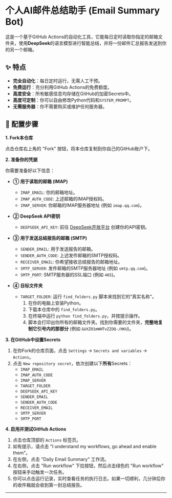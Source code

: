 # 个人AI邮件总结助手 (Email Summary Bot)

这是一个基于GitHub Actions的自动化工具，它能每日定时读取你指定的邮箱文件夹，使用**DeepSeek**的语言模型进行智能总结，并将一份邮件汇总报告发送到你的另一个邮箱。

## ✨ 特点

- **完全自动化**：每日定时运行，无需人工干预。
- **免费运行**：充分利用GitHub Actions的免费额度。
- **高度安全**：所有敏感信息均存储在GitHub的加密Secrets中。
- **高度可定制**：你可以自由修改Python代码和`SYSTEM_PROMPT`。
- **无需服务器**：你不需要购买或维护任何服务器。

## 🚀 配置步骤

**1. Fork本仓库**

点击仓库右上角的 "Fork" 按钮，将本仓库复制到你自己的GitHub账户下。

**2. 准备你的凭据**

你需要准备好以下信息：

- **① 用于读取的邮箱 (IMAP)**
    - `IMAP_EMAIL`: 你的邮箱地址。
    - `IMAP_AUTH_CODE`: 上述邮箱的IMAP授权码。
    - `IMAP_SERVER`: 你邮箱的IMAP服务器地址 (例如 `imap.qq.com`)。

- **② DeepSeek API密钥**
    - `DEEPSEEK_API_KEY`: 前往 [DeepSeek开放平台](https://platform.deepseek.com/api_keys) 创建你的API密钥。

- **③ 用于发送总结报告的邮箱 (SMTP)**
    - `SENDER_EMAIL`: 用于发送报告的邮箱。
    - `SENDER_AUTH_CODE`: 上述发件邮箱的SMTP授权码。
    - `RECEIVER_EMAIL`: 你希望接收总结报告的邮箱地址。
    - `SMTP_SERVER`: 发件邮箱的SMTP服务器地址 (例如 `smtp.qq.com`)。
    - `SMTP_PORT`: SMTP服务器的SSL端口 (例如 `465`)。

- **④ 目标文件夹**
    - `TARGET_FOLDER`: 运行 `find_folders.py` 脚本来找到它的“真实名称”。
      1. 在你的电脑上安装Python。
      2. 下载本仓库中的 `find_folders.py`。
      3. 在终端中运行 `python find_folders.py`，并按提示操作。
      4. 脚本会打印出你所有的邮箱文件夹。找到你需要的文件夹，**完整地复制它引号内的那部分** (例如 `&UXZO1mWHTvZZOQ-/HKU`)。

**3. 在GitHub中设置Secrets**

1.  在你Fork的仓库页面，点击 `Settings` -> `Secrets and variables` -> `Actions`。
2.  点击 `New repository secret`，依次创建以下**所有**Secrets：
    - `IMAP_EMAIL`
    - `IMAP_AUTH_CODE`
    - `IMAP_SERVER`
    - `TARGET_FOLDER`
    - `DEEPSEEK_API_KEY`
    - `SENDER_EMAIL`
    - `SENDER_AUTH_CODE`
    - `RECEIVER_EMAIL`
    - `SMTP_SERVER`
    - `SMTP_PORT`

**4. 启用并测试GitHub Actions**

1.  点击仓库顶部的 `Actions` 标签页。
2.  如有提示，请点击 "I understand my workflows, go ahead and enable them"。
3.  在左侧，点击 "Daily Email Summary" 工作流。
4.  在右侧，点击 "Run workflow" 下拉按钮，然后点击绿色的 "Run workflow" 按钮来手动触发一次任务。
5.  你可以点击运行记录，实时查看任务的执行日志。如果一切顺利，几分钟后你的收件箱就会收到第一封总结报告。

---
